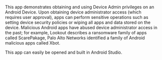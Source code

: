 This app demonstrates obtaining and using Device Admin privileges on an Android Device.
Upon obtaining device administrator access (which requires user approval), 
apps can perform sensitive operations such as setting device security policies 
or wiping all apps and data stored on the device. Malicious Android apps have 
abused device administrator access in the past; for example, Lookout describes 
a ransomware family of apps called ScarePakage, Palo Alto Networks identified 
a family of Android malicious apps called Xbot.

This app can easily be opened and built in Android Studio.
